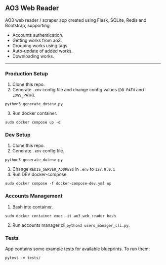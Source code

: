 ## AO3 Web Reader

AO3 web reader / scraper app created using Flask, SQLite, Redis and Bootstrap, supporting:
- Accounts authentication.
- Getting works from ao3.
- Grouping works using tags.
- Auto-update of added works.
- Downloading works.

---

### Production Setup
1. Clone this repo.
2. Generate `.env` config file and change config values (`DB_PATH` and `LOGS_PATH`).
```
python3 generate_dotenv.py
```
3. Run docker container.
```
sudo docker compose up -d
```

### Dev Setup
1. Clone this repo.
2. Generate `.env` config file.
```
python3 generate_dotenv.py
```
3. Change `REDIS_SERVER_ADDRESS` in `.env` to `127.0.0.1`
4. Run DEV docker-compose.
```
sudo docker compose -f docker-compose-dev.yml up
```

### Accounts Management
1. Bash into container.
```
sudo docker container exec -it ao3_web_reader bash
```
2. Run accounts manager cli `python3 users_manager_cli.py`.


### Tests
App contains some example tests for available blueprints. To run them:
```
pytest -v tests/
```
